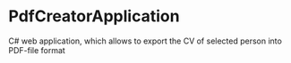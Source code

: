 # PdfCreatorApplication
C# web application, which allows to export the CV of selected person into PDF-file format
